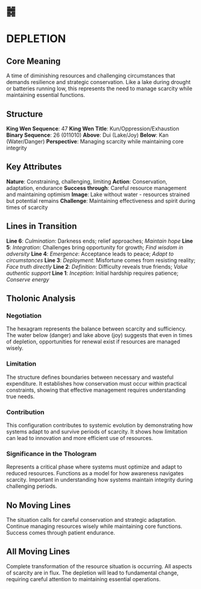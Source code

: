 # ䷮
# DEPLETION

## Core Meaning
A time of diminishing resources and challenging circumstances that demands resilience and strategic conservation. Like a lake during drought or batteries running low, this represents the need to manage scarcity while maintaining essential functions.

## Structure
**King Wen Sequence**: 47
**King Wen Title**: Kun/Oppression/Exhaustion
**Binary Sequence**: 26 (011010)
**Above**: Dui (Lake/Joy)
**Below**: Kan (Water/Danger)
**Perspective**: Managing scarcity while maintaining core integrity

## Key Attributes
**Nature**: Constraining, challenging, limiting
**Action**: Conservation, adaptation, endurance
**Success through**: Careful resource management and maintaining optimism
**Image**: Lake without water - resources strained but potential remains
**Challenge**: Maintaining effectiveness and spirit during times of scarcity

## Lines in Transition
**Line 6**: *Culmination*: Darkness ends; relief approaches; *Maintain hope*
**Line 5**: *Integration*: Challenges bring opportunity for growth; *Find wisdom in adversity*
**Line 4**: *Emergence*: Acceptance leads to peace; *Adapt to circumstances*
**Line 3**: *Deployment*: Misfortune comes from resisting reality; *Face truth directly*
**Line 2**: *Definition*: Difficulty reveals true friends; *Value authentic support*
**Line 1**: *Inception*: Initial hardship requires patience; *Conserve energy*

## Tholonic Analysis
### Negotiation
The hexagram represents the balance between scarcity and sufficiency. The water below (danger) and lake above (joy) suggests that even in times of depletion, opportunities for renewal exist if resources are managed wisely.

### Limitation
The structure defines boundaries between necessary and wasteful expenditure. It establishes how conservation must occur within practical constraints, showing that effective management requires understanding true needs.

### Contribution
This configuration contributes to systemic evolution by demonstrating how systems adapt to and survive periods of scarcity. It shows how limitation can lead to innovation and more efficient use of resources.

### Significance in the Thologram
Represents a critical phase where systems must optimize and adapt to reduced resources. Functions as a model for how awareness navigates scarcity. Important in understanding how systems maintain integrity during challenging periods.

## No Moving Lines
The situation calls for careful conservation and strategic adaptation. Continue managing resources wisely while maintaining core functions. Success comes through patient endurance.

## All Moving Lines
Complete transformation of the resource situation is occurring. All aspects of scarcity are in flux. The depletion will lead to fundamental change, requiring careful attention to maintaining essential operations.